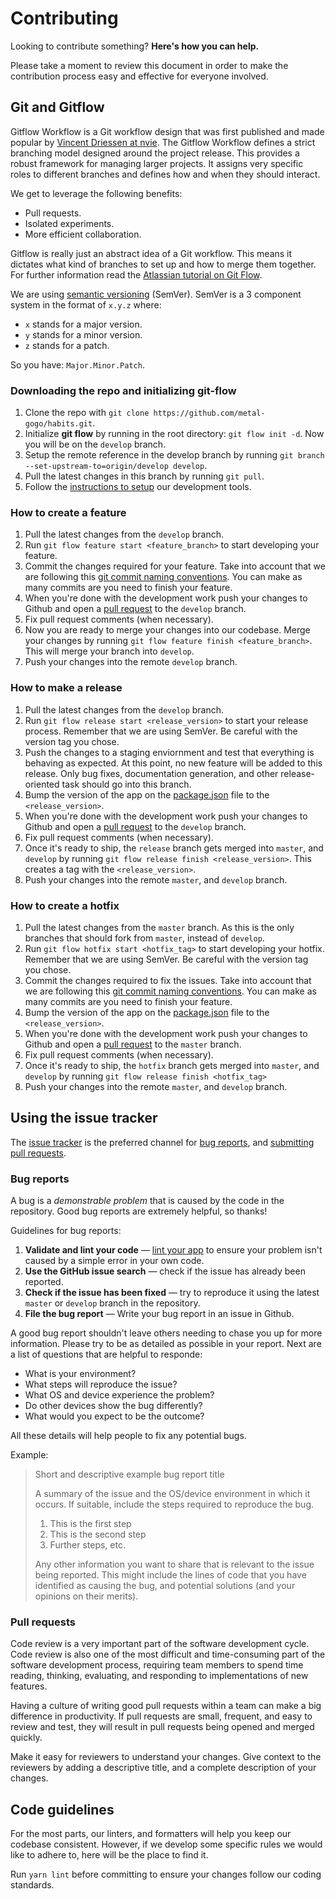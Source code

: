# Contributing

Looking to contribute something? **Here's how you can help.**

Please take a moment to review this document in order to make the contribution process easy and effective for everyone involved.

## Git and Gitflow

Gitflow Workflow is a Git workflow design that was first published and made popular by [Vincent Driessen at nvie][gitflow_description]. The Gitflow Workflow defines a strict branching model designed around the project release. This provides a robust framework for managing larger projects. It assigns very specific roles to different branches and defines how and when they should interact.

We get to leverage the following benefits:

- Pull requests.
- Isolated experiments.
- More efficient collaboration.

Gitflow is really just an abstract idea of a Git workflow. This means it dictates what kind of branches to set up and how to merge them together. For further information read the [Atlassian tutorial on Git Flow](gitflow_tutorial).

We are using [semantic versioning][semver] (SemVer). SemVer is a 3 component system in the format of `x.y.z` where:

- `x` stands for a major version.
- `y` stands for a minor version.
- `z` stands for a patch.

So you have: `Major.Minor.Patch`.

### Downloading the repo and initializing git-flow

1. Clone the repo with `git clone https://github.com/metal-gogo/habits.git`.
2. Initialize **git flow** by running in the root directory: `git flow init -d`. Now you will be on the `develop` branch.
3. Setup the remote reference in the develop branch by running `git branch --set-upstream-to=origin/develop develop`.
4. Pull the latest changes in this branch by running `git pull`.
5. Follow the [instructions to setup][development_tools_setup] our development tools.

### How to create a feature

1. Pull the latest changes from the `develop` branch.
2. Run `git flow feature start <feature_branch>` to start developing your feature.
3. Commit the changes required for your feature. Take into account that we are following this [git commit naming conventions][naming_conventions]. You can make as many commits are you need to finish your feature.
4. When you're done with the development work push your changes to Github and open a [pull request](#pull-requests) to the `develop` branch.
5. Fix pull request comments (when necessary).
6. Now you are ready to merge your changes into our codebase. Merge your changes by running `git flow feature finish <feature_branch>`. This will merge your branch into `develop`.
7. Push your changes into the remote `develop` branch.

### How to make a release

1. Pull the latest changes from the `develop` branch.
2. Run `git flow release start <release_version>` to start your release process. Remember that we are using SemVer. Be careful with the version tag you chose.
3. Push the changes to a staging enviornment and test that everything is behaving as expected. At this point, no new feature will be added to this release. Only bug fixes, documentation generation, and other release-oriented task should go into this branch.
4. Bump the version of the app on the [package.json](/package.json) file to the `<release_version>`.
5. When you're done with the development work push your changes to Github and open a [pull request](#pull-requests) to the `develop` branch.
6. Fix pull request comments (when necessary).
7. Once it's ready to ship, the `release` branch gets merged into `master`, and `develop` by running `git flow release finish <release_version>`. This creates a tag with the `<release_version>`.
8. Push your changes into the remote `master`, and `develop` branch.

### How to create a hotfix

1. Pull the latest changes from the `master` branch. As this is the only branches that should fork from `master`, instead of `develop`.
2. Run `git flow hotfix start <hotfix_tag>` to start developing your hotfix. Remember that we are using SemVer. Be careful with the version tag you chose.
3. Commit the changes required to fix the issues. Take into account that we are following this [git commit naming conventions][naming_conventions]. You can make as many commits are you need to finish your feature.
4. Bump the version of the app on the [package.json][package_json] file to the `<release_version>`.
5. When you're done with the development work push your changes to Github and open a [pull request](#pull-requests) to the `master` branch.
6. Fix pull request comments (when necessary).
7. Once it's ready to ship, the `hotfix` branch gets merged into `master`, and `develop` by running `git flow release finish <hotfix_tag>`
8. Push your changes into the remote `master`, and `develop` branch.

## Using the issue tracker

The [issue tracker][issue_tracker] is the preferred channel for [bug reports](#bug-reports), and [submitting pull requests](#pull-requests).

### Bug reports

A bug is a _demonstrable problem_ that is caused by the code in the repository. Good bug reports are extremely helpful, so thanks!

Guidelines for bug reports:

1. **Validate and lint your code** &mdash; [lint your app][linting] to ensure your problem isn't caused by a simple error in your own code.
2. **Use the GitHub issue search** &mdash; check if the issue has already been reported.
3. **Check if the issue has been fixed** &mdash; try to reproduce it using the latest `master` or `develop` branch in the repository.
4. **File the bug report** &mdash; Write your bug report in an issue in Github.

A good bug report shouldn't leave others needing to chase you up for more information. Please try to be as detailed as possible in your report. Next are a list of questions that are helpful to responde:

- What is your environment?
- What steps will reproduce the issue?
- What OS and device experience the problem?
- Do other devices show the bug differently?
- What would you expect to be the outcome?

All these details will help people to fix any potential bugs.

Example:

> Short and descriptive example bug report title
>
> A summary of the issue and the OS/device environment in which it occurs. If
> suitable, include the steps required to reproduce the bug.
>
> 1. This is the first step
> 2. This is the second step
> 3. Further steps, etc.
>
> Any other information you want to share that is relevant to the issue being
> reported. This might include the lines of code that you have identified as
> causing the bug, and potential solutions (and your opinions on their
> merits).

### Pull requests

Code review is a very important part of the software development cycle. Code review is also one of the most difficult and time-consuming part of the software development process, requiring team members to spend time reading, thinking, evaluating, and responding to implementations of new features.

Having a culture of writing good pull requests within a team can make a big difference in productivity. If pull requests are small, frequent, and easy to review and test, they will result in pull requests being opened and merged quickly.

Make it easy for reviewers to understand your changes. Give context to the reviewers by adding a descriptive title, and a complete description of your changes.

## Code guidelines

For the most parts, our linters, and formatters will help you keep our codebase consistent. However, if we develop some specific rules we would like to adhere to, here will be the place to find it.

Run `yarn lint` before committing to ensure your changes follow our coding standards.

<!-- Links references -->

[gitflow_tutorial]: https://www.atlassian.com/git/tutorials/comparing-workflows/gitflow-workflow
[gitflow_description]: https://nvie.com/posts/a-successful-git-branching-model/
[semver]: https://www.sitepoint.com/semantic-versioning-why-you-should-using/
[development_tools_setup]: https://github.com/metal-gogo/habits#development-tools-setup
[naming_conventions]: https://github.com/metal-gogo/habits/docs/COMMIT_NAMING_CONVENTIONS.md
[package_json]: https://github.com/metal-gogo/habits/package.json
[issue_tracker]: https://github.com/metal-gogo/habits/issues
[linting]: https://github.com/metal-gogo/habits#linting
